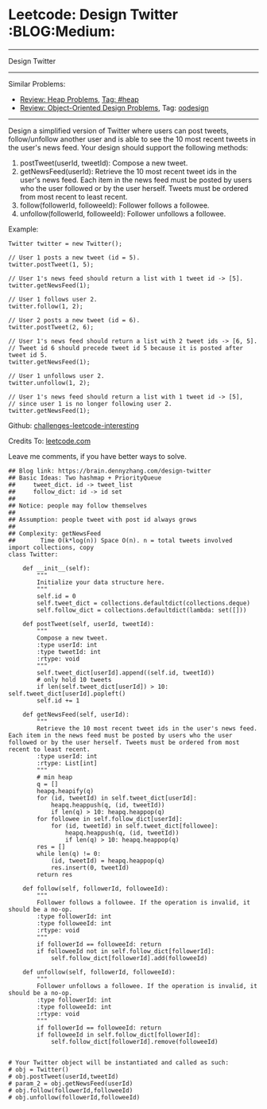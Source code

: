 # Leetcode: Design Twitter     :BLOG:Medium:


---

Design Twitter  

---

Similar Problems:  
-   [Review: Heap Problems](https://brain.dennyzhang.com/review-heap), [Tag: #heap](https://brain.dennyzhang.com/tag/heap)
-   [Review: Object-Oriented Design Problems](https://brain.dennyzhang.com/review-oodesign), Tag: [oodesign](https://brain.dennyzhang.com/tag/oodesign)

---

Design a simplified version of Twitter where users can post tweets, follow/unfollow another user and is able to see the 10 most recent tweets in the user's news feed. Your design should support the following methods:  

1.  postTweet(userId, tweetId): Compose a new tweet.
2.  getNewsFeed(userId): Retrieve the 10 most recent tweet ids in the user's news feed. Each item in the news feed must be posted by users who the user followed or by the user herself. Tweets must be ordered from most recent to least recent.
3.  follow(followerId, followeeId): Follower follows a followee.
4.  unfollow(followerId, followeeId): Follower unfollows a followee.

Example:  

    Twitter twitter = new Twitter();
    
    // User 1 posts a new tweet (id = 5).
    twitter.postTweet(1, 5);
    
    // User 1's news feed should return a list with 1 tweet id -> [5].
    twitter.getNewsFeed(1);
    
    // User 1 follows user 2.
    twitter.follow(1, 2);
    
    // User 2 posts a new tweet (id = 6).
    twitter.postTweet(2, 6);
    
    // User 1's news feed should return a list with 2 tweet ids -> [6, 5].
    // Tweet id 6 should precede tweet id 5 because it is posted after tweet id 5.
    twitter.getNewsFeed(1);
    
    // User 1 unfollows user 2.
    twitter.unfollow(1, 2);
    
    // User 1's news feed should return a list with 1 tweet id -> [5],
    // since user 1 is no longer following user 2.
    twitter.getNewsFeed(1);

Github: [challenges-leetcode-interesting](https://github.com/DennyZhang/challenges-leetcode-interesting/tree/master/design-twitter)  

Credits To: [leetcode.com](https://leetcode.com/problems/design-twitter/description/)  

Leave me comments, if you have better ways to solve.  

    ## Blog link: https://brain.dennyzhang.com/design-twitter
    ## Basic Ideas: Two hashmap + PriorityQueue
    ##     tweet_dict. id -> tweet_list
    ##     follow_dict: id -> id set
    ##
    ## Notice: people may follow themselves
    ##
    ## Assumption: people tweet with post id always grows
    ##
    ## Complexity: getNewsFeed
    ##       Time O(k*log(n)) Space O(n). n = total tweets involved
    import collections, copy
    class Twitter:
    
        def __init__(self):
            """
            Initialize your data structure here.
            """
            self.id = 0
            self.tweet_dict = collections.defaultdict(collections.deque)
            self.follow_dict = collections.defaultdict(lambda: set([]))
    
        def postTweet(self, userId, tweetId):
            """
            Compose a new tweet.
            :type userId: int
            :type tweetId: int
            :rtype: void
            """
            self.tweet_dict[userId].append((self.id, tweetId))
            # only hold 10 tweets
            if len(self.tweet_dict[userId]) > 10: self.tweet_dict[userId].popleft()
            self.id += 1
    
        def getNewsFeed(self, userId):
            """
            Retrieve the 10 most recent tweet ids in the user's news feed. Each item in the news feed must be posted by users who the user followed or by the user herself. Tweets must be ordered from most recent to least recent.
            :type userId: int
            :rtype: List[int]
            """
            # min heap
            q = []
            heapq.heapify(q)
            for (id, tweetId) in self.tweet_dict[userId]:
                heapq.heappush(q, (id, tweetId))
                if len(q) > 10: heapq.heappop(q)
            for followee in self.follow_dict[userId]:
                for (id, tweetId) in self.tweet_dict[followee]:
                    heapq.heappush(q, (id, tweetId))
                    if len(q) > 10: heapq.heappop(q)
            res = []
            while len(q) != 0:
                (id, tweetId) = heapq.heappop(q)
                res.insert(0, tweetId)
            return res
    
        def follow(self, followerId, followeeId):
            """
            Follower follows a followee. If the operation is invalid, it should be a no-op.
            :type followerId: int
            :type followeeId: int
            :rtype: void
            """
            if followerId == followeeId: return
            if followeeId not in self.follow_dict[followerId]:
                self.follow_dict[followerId].add(followeeId)
    
        def unfollow(self, followerId, followeeId):
            """
            Follower unfollows a followee. If the operation is invalid, it should be a no-op.
            :type followerId: int
            :type followeeId: int
            :rtype: void
            """
            if followerId == followeeId: return
            if followeeId in self.follow_dict[followerId]:
                self.follow_dict[followerId].remove(followeeId)
    
    
    # Your Twitter object will be instantiated and called as such:
    # obj = Twitter()
    # obj.postTweet(userId,tweetId)
    # param_2 = obj.getNewsFeed(userId)
    # obj.follow(followerId,followeeId)
    # obj.unfollow(followerId,followeeId)